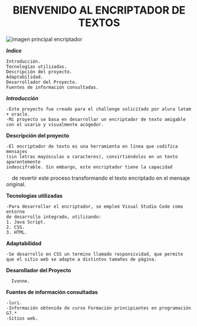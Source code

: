 <h1 align="center"><strong>BIENVENIDO AL ENCRIPTADOR DE TEXTOS</strong></h1>



  ![imagen principal encriptador](https://github.com/user-attachments/assets/cc7006da-04db-44fc-882e-c71270a41a6a)



*<p1><strong>Indice</strong></p1>*

    Introducción.
    Tecnologías utilizadas.
    Descripción del proyecto.
    Adaptabilidad.
    Desarrollador del Proyecto.
    Fuentes de información consultadas.
    
*<p2><strong>Introducción</strong></p2>*

    -Este proyecto fue creado para el challenge solicitado por alura latam + oracle.
    -Mi proyecto se basa en desarrollar un encriptador de texto amigable con el usario y visualmente acogedor.


    

<p3><strong>Descripción del proyecto</strong></p3>

    -El encriptador de texto es una herramienta en línea que codifica mensajes 
    (sin letras mayúsculas o caracteres), convirtiéndolos en un texto aparentemente
    indescifrable. Sin embargo, este encriptador tiene la capacidad 
    de revertir este proceso transformando el texto encriptado en el mensaje original.
    

<p4><strong>Tecnologías utilizadas</strong></p4>

    -Para desarrollar el encriptador, se empleó Visual Studio Code como entorno
    de desarrollo integrado, utilizando:
    1. Java Script.
    2. CSS.
    3. HTML.

<p5><strong>Adaptabilidad</strong></p5>

    -Se desarrollo en CSS un termino llamado responsividad, que permite 
    que el sitio web se adapte a distintos tamaños de página.

<p5><strong>Desarollador del Proyecto</strong></p5>

      Ivonne. 
    
  
<p6><strong>Fuentes de información consultadas </strong></p6> 

    -luri.
    -Información obtenida de curso Formación principiantes en programación G7.*
    -Sitios web.

